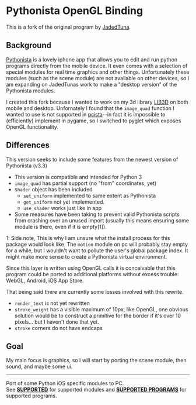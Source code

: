 Pythonista OpenGL Binding
==========================

This is a fork of the original program by [JadedTuna](https://github.com/JadedTuna/pcista).

## Background

[Pythonista](http://omz-software.com/pythonista/) is a lovely iphone app that allows you to edit and run python programs directly from the mobile device. It even comes with a selection of special modules for real time graphics and other things. Unfortunately these modules (such as the scene module) are not available on other devices, so I am expanding on JadedTunas work to make a "desktop version" of the Pythonista modules.

I created this fork because I wanted to work on my 3d library [LIB3D](https://github.com/SamyBencherif/LIB3D) on both mobile and desktop. Unfornately I found that the `image_quad` function I wanted to use is not supported in [pcista]((https://github.com/JadedTuna/pcista))--in fact it is impossible to (efficiently) implement in pygame, so I switched to pyglet which exposes OpenGL functionality.

## Differences

This version seeks to include some features from the newest version of Pythonista (v3.3)

* This version is compatible and intended for Python 3
* `image_quad` has partial support (no "from" coordinates, yet)
* `Shader` object has been included
    * `set_uniform` implemented to same extent as Pythonista
    * `get_uniform` not yet implemented.
    * `use_shader` works just like in app
* Some measures have been taking to prevent valid Pythonista scripts from crashing over an unused import (usually this means ensuring some module is there, even if it is empty[1]). 

1: Side note, This is why I am unsure what the install process for this package would look like. The `motion` module on pc will probably stay empty for a while, but I wouldn't want to pollute the user's global package index. It might make more sense to create a Pythonista virtual environment.

Since this layer is written using OpenGL calls it is conceivable that this program could be ported to additional platforms without excess trouble: WebGL, Android, iOS App Store.

That being said there are currently some losses involved with this rewrite. 

* `render_text` is not yet rewritten
* `stroke_weight` has a visible maximum of 10px, like OpenGL, one obvious solution would be to construct a primitive for the border if it's over 10 pixels... but I haven't done that yet.
* `stroke` corners do not have endcaps

## Goal

My main focus is graphics, so I will start by porting the scene module, then sound, and maybe some ui.

---

Port of some Python iOS specific modules to PC.<br>
See **[SUPPORTED][]** for supported modules and **[SUPPORTED PROGRAMS][]** for supported programs.

[SUPPORTED]: https://github.com/Vik2015/pcista/blob/master/SUPPORTED.md
[SUPPORTED PROGRAMS]: https://github.com/Vik2015/pcista/blob/master/SUPPORTED_PROGRAMS.md
